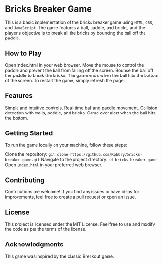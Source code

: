 # Bricks Breaker Game
This is a basic implementation of the bricks breaker game using `HTML`, `CSS`, and `JavaScript`. The game features a ball, paddle, and bricks, and the player's objective is to break all the bricks by bouncing the ball off the paddle.

## How to Play
Open index.html in your web browser.
Move the mouse to control the paddle and prevent the ball from falling off the screen.
Bounce the ball off the paddle to break the bricks.
The game ends when the ball hits the bottom of the screen.
To restart the game, simply refresh the page.
## Features
Simple and intuitive controls.
Real-time ball and paddle movement.
Collision detection with walls, paddle, and bricks.
Game over alert when the ball hits the bottom.

## Getting Started
To run the game locally on your machine, follow these steps:

Clone the repository: ```git clone https://github.com/RpbCry/bricks-breaker-game.git```
Navigate to the project directory: ```cd bricks-breaker-game```
Open `index.html` in your preferred web browser.

## Contributing
Contributions are welcome! If you find any issues or have ideas for improvements, feel free to create a pull request or open an issue.

## License
This project is licensed under the MIT License. Feel free to use and modify the code as per the terms of the license.

## Acknowledgments
This game was inspired by the classic Breakout game.
